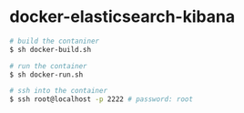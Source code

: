 docker-elasticsearch-kibana
===========================

```bash
# build the contaniner
$ sh docker-build.sh

# run the container
$ sh docker-run.sh

# ssh into the container
$ ssh root@localhost -p 2222 # password: root
```
